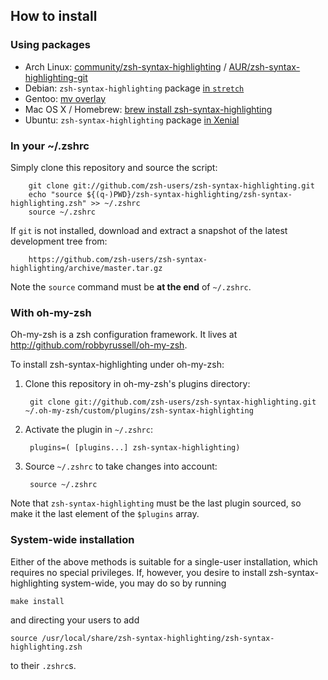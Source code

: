 How to install
--------------

### Using packages

* Arch Linux: [community/zsh-syntax-highlighting][arch-package] / [AUR/zsh-syntax-highlighting-git][AUR-package]
* Debian: `zsh-syntax-highlighting` package [in `stretch`][debian-package]
* Gentoo: [mv overlay][gentoo-overlay]
* Mac OS X / Homebrew: [brew install zsh-syntax-highlighting][brew-package]
* Ubuntu: `zsh-syntax-highlighting` package [in Xenial][ubuntu-package]

[arch-package]: https://www.archlinux.org/packages/zsh-syntax-highlighting
[AUR-package]: https://aur.archlinux.org/packages/zsh-syntax-highlighting-git
[debian-package]: https://packages.debian.org/zsh-syntax-highlighting
[gentoo-overlay]: http://gpo.zugaina.org/app-shells/zsh-syntax-highlighting
[ubuntu-package]: https://launchpad.net/ubuntu/+source/zsh-syntax-highlighting
[brew-package]: https://github.com/Homebrew/homebrew/blob/master/Library/Formula/zsh-syntax-highlighting.rb


### In your ~/.zshrc

Simply clone this repository and source the script:

        git clone git://github.com/zsh-users/zsh-syntax-highlighting.git
        echo "source ${(q-)PWD}/zsh-syntax-highlighting/zsh-syntax-highlighting.zsh" >> ~/.zshrc
        source ~/.zshrc

  If `git` is not installed, download and extract a snapshot of the latest
  development tree from:

        https://github.com/zsh-users/zsh-syntax-highlighting/archive/master.tar.gz

  Note the `source` command must be **at the end** of `~/.zshrc`.


### With oh-my-zsh

Oh-my-zsh is a zsh configuration framework.  It lives at
<http://github.com/robbyrussell/oh-my-zsh>.

To install zsh-syntax-highlighting under oh-my-zsh:

1. Clone this repository in oh-my-zsh's plugins directory:

        git clone git://github.com/zsh-users/zsh-syntax-highlighting.git ~/.oh-my-zsh/custom/plugins/zsh-syntax-highlighting

2. Activate the plugin in `~/.zshrc`:

        plugins=( [plugins...] zsh-syntax-highlighting)

3. Source `~/.zshrc`  to take changes into account:

        source ~/.zshrc

Note that `zsh-syntax-highlighting` must be the last plugin sourced,
so make it the last element of the `$plugins` array.


### System-wide installation

Either of the above methods is suitable for a single-user installation,
which requires no special privileges.  If, however, you desire to install
zsh-syntax-highlighting system-wide, you may do so by running

    make install

and directing your users to add

    source /usr/local/share/zsh-syntax-highlighting/zsh-syntax-highlighting.zsh

to their `.zshrc`s.



